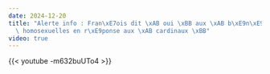 ```yaml
---
date: 2024-12-20
title: "Alerte info : Fran\xE7ois dit \xAB oui \xBB aux \xAB b\xE9n\xE9dictions \xBB\
  \ homosexuelles en r\xE9ponse aux \xAB cardinaux \xBB"
video: true
---
```



{{< youtube -m632buUTo4 >}}
